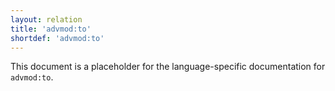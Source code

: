 ```yaml
---
layout: relation
title: 'advmod:to'
shortdef: 'advmod:to'
---
```


This document is a placeholder for the language-specific documentation
for `advmod:to`.
